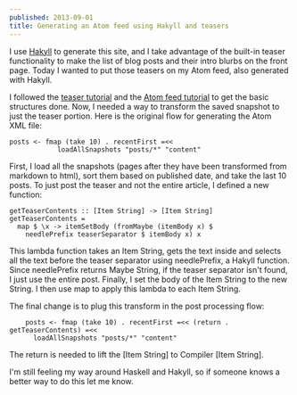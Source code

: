 ```yaml
---
published: 2013-09-01
title: Generating an Atom feed using Hakyll and teasers
---
```


I use [Hakyll](http://jaspervdj.be/hakyll/index.html) to generate this site, and I take 
advantage of the built-in teaser functionality to make the list of blog posts and their 
intro blurbs on the front page. Today I wanted to put those teasers on my Atom feed, 
also generated with Hakyll. <!--more-->

I followed the [teaser tutorial](http://jaspervdj.be/hakyll/tutorials/using-teasers-in-hakyll.html)
and the [Atom feed tutorial](http://jaspervdj.be/hakyll/tutorials/05-snapshots-feeds.html)
to get the basic structures done. Now, I needed a way to transform the saved snapshot 
to just the teaser portion. Here is the original flow for generating the Atom XML file:

~~~~~{.haskell}
posts <- fmap (take 10) . recentFirst =<< 
            loadAllSnapshots "posts/*" "content"
~~~~~

First, I load all the snapshots (pages after they have been transformed from markdown to 
html), sort them based on published date, and take the last 10 posts. To just post the 
teaser and not the entire article, I defined a new function:

~~~~~{.haskell}
getTeaserContents :: [Item String] -> [Item String]
getTeaserContents = 
  map $ \x -> itemSetBody (fromMaybe (itemBody x) $ 
    needlePrefix teaserSeparator $ itemBody x) x
~~~~~

This lambda function takes an Item String, gets the text inside and  selects all the text 
before the teaser separator using needlePrefix, a Hakyll function. Since needlePrefix 
returns Maybe String, if the teaser separator isn't found, I just use the entire post. 
Finally, I set the body of the Item String to the new String. I then use map to apply 
this lambda to each Item String.

The final change is to plug this transform in the post processing flow:

~~~~~{.haskell}
    posts <- fmap (take 10) . recentFirst =<< (return . getTeaserContents) =<< 
      loadAllSnapshots "posts/*" "content"
~~~~~

The return is needed to lift the [Item String] to Compiler [Item String].

I'm still feeling my way around Haskell and Hakyll, so if someone knows a better way to do this let me know.

